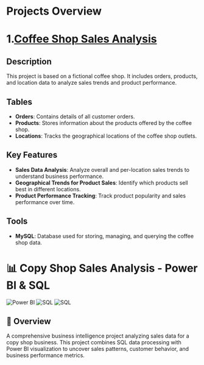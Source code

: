 # Projects Overview

# 1.[Coffee Shop Sales Analysis](https://github.com/Simon-vedha/SQL-Projects/tree/7b7a2fb214e67a4f7620f961e49e795d6599479d/Coffee%20Shop%20Sales%20Analysis)

## Description
This project is based on a fictional coffee shop. It includes orders, products, and location data to analyze sales trends and product performance.

## Tables
- **Orders**: Contains details of all customer orders.
- **Products**: Stores information about the products offered by the coffee shop.
- **Locations**: Tracks the geographical locations of the coffee shop outlets.

## Key Features
- **Sales Data Analysis**: Analyze overall and per-location sales trends to understand business performance.
- **Geographical Trends for Product Sales**: Identify which products sell best in different locations.
- **Product Performance Tracking**: Track product popularity and sales performance over time.

## Tools
- **MySQL**: Database used for storing, managing, and querying the coffee shop data.


# 📊 Copy Shop Sales Analysis - Power BI & SQL

![Power BI](https://img.shields.io/badge/Power_BI-F2C811?style=for-the-badge&logo=powerbi&logoColor=black)
![SQL](https://img.shields.io/badge/MySQL-CC2927?style=for-the-badge&logo=MySQL&logoColor=white)
![SQL]((https://www.fullstackpython.com/img/logos/mysql))

## 📌 Overview
A comprehensive business intelligence project analyzing sales data for a copy shop business. This project combines SQL data processing with Power BI visualization to uncover sales patterns, customer behavior, and business performance metrics.
